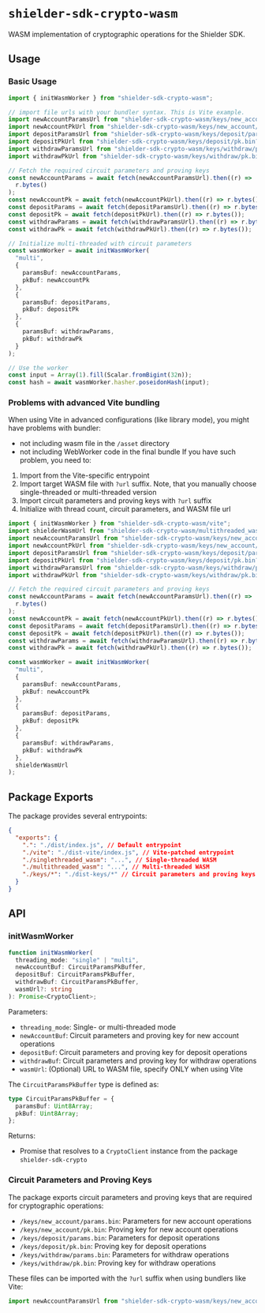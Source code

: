 # `shielder-sdk-crypto-wasm`

WASM implementation of cryptographic operations for the Shielder SDK.

## Usage

### Basic Usage

```typescript
import { initWasmWorker } from "shielder-sdk-crypto-wasm";

// import file urls with your bundler syntax. This is Vite example.
import newAccountParamsUrl from "shielder-sdk-crypto-wasm/keys/new_account/params.bin?url";
import newAccountPkUrl from "shielder-sdk-crypto-wasm/keys/new_account/pk.bin?url";
import depositParamsUrl from "shielder-sdk-crypto-wasm/keys/deposit/params.bin?url";
import depositPkUrl from "shielder-sdk-crypto-wasm/keys/deposit/pk.bin?url";
import withdrawParamsUrl from "shielder-sdk-crypto-wasm/keys/withdraw/params.bin?url";
import withdrawPkUrl from "shielder-sdk-crypto-wasm/keys/withdraw/pk.bin?url";

// Fetch the required circuit parameters and proving keys
const newAccountParams = await fetch(newAccountParamsUrl).then((r) =>
  r.bytes()
);
const newAccountPk = await fetch(newAccountPkUrl).then((r) => r.bytes());
const depositParams = await fetch(depositParamsUrl).then((r) => r.bytes());
const depositPk = await fetch(depositPkUrl).then((r) => r.bytes());
const withdrawParams = await fetch(withdrawParamsUrl).then((r) => r.bytes());
const withdrawPk = await fetch(withdrawPkUrl).then((r) => r.bytes());

// Initialize multi-threaded with circuit parameters
const wasmWorker = await initWasmWorker(
  "multi",
  {
    paramsBuf: newAccountParams,
    pkBuf: newAccountPk
  },
  {
    paramsBuf: depositParams,
    pkBuf: depositPk
  },
  {
    paramsBuf: withdrawParams,
    pkBuf: withdrawPk
  }
);

// Use the worker
const input = Array(1).fill(Scalar.fromBigint(32n));
const hash = await wasmWorker.hasher.poseidonHash(input);
```

### Problems with advanced Vite bundling

When using Vite in advanced configurations (like library mode), you might have problems with bundler:

- not including wasm file in the `/asset` directory
- not including WebWorker code in the final bundle
  If you have such problem, you need to:

1. Import from the Vite-specific entrypoint
2. Import target WASM file with `?url` suffix. Note, that you manually choose single-threaded or multi-threaded version
3. Import circuit parameters and proving keys with `?url` suffix
4. Initialize with thread count, circuit parameters, and WASM file url

```typescript
import { initWasmWorker } from "shielder-sdk-crypto-wasm/vite";
import shielderWasmUrl from "shielder-sdk-crypto-wasm/multithreaded_wasm?url";
import newAccountParamsUrl from "shielder-sdk-crypto-wasm/keys/new_account/params.bin?url";
import newAccountPkUrl from "shielder-sdk-crypto-wasm/keys/new_account/pk.bin?url";
import depositParamsUrl from "shielder-sdk-crypto-wasm/keys/deposit/params.bin?url";
import depositPkUrl from "shielder-sdk-crypto-wasm/keys/deposit/pk.bin?url";
import withdrawParamsUrl from "shielder-sdk-crypto-wasm/keys/withdraw/params.bin?url";
import withdrawPkUrl from "shielder-sdk-crypto-wasm/keys/withdraw/pk.bin?url";

// Fetch the required circuit parameters and proving keys
const newAccountParams = await fetch(newAccountParamsUrl).then((r) =>
  r.bytes()
);
const newAccountPk = await fetch(newAccountPkUrl).then((r) => r.bytes());
const depositParams = await fetch(depositParamsUrl).then((r) => r.bytes());
const depositPk = await fetch(depositPkUrl).then((r) => r.bytes());
const withdrawParams = await fetch(withdrawParamsUrl).then((r) => r.bytes());
const withdrawPk = await fetch(withdrawPkUrl).then((r) => r.bytes());

const wasmWorker = await initWasmWorker(
  "multi",
  {
    paramsBuf: newAccountParams,
    pkBuf: newAccountPk
  },
  {
    paramsBuf: depositParams,
    pkBuf: depositPk
  },
  {
    paramsBuf: withdrawParams,
    pkBuf: withdrawPk
  },
  shielderWasmUrl
);
```

## Package Exports

The package provides several entrypoints:

```json
{
  "exports": {
    ".": "./dist/index.js", // Default entrypoint
    "./vite": "./dist-vite/index.js", // Vite-patched entrypoint
    "./singlethreaded_wasm": "...", // Single-threaded WASM
    "./multithreaded_wasm": "...", // Multi-threaded WASM
    "./keys/*": "./dist-keys/*" // Circuit parameters and proving keys
  }
}
```

## API

### initWasmWorker

```typescript
function initWasmWorker(
  threading_mode: "single" | "multi",
  newAccountBuf: CircuitParamsPkBuffer,
  depositBuf: CircuitParamsPkBuffer,
  withdrawBuf: CircuitParamsPkBuffer,
  wasmUrl?: string
): Promise<CryptoClient>;
```

Parameters:

- `threading_mode`: Single- or multi-threaded mode
- `newAccountBuf`: Circuit parameters and proving key for new account operations
- `depositBuf`: Circuit parameters and proving key for deposit operations
- `withdrawBuf`: Circuit parameters and proving key for withdraw operations
- `wasmUrl`: (Optional) URL to WASM file, specify ONLY when using Vite

The `CircuitParamsPkBuffer` type is defined as:

```typescript
type CircuitParamsPkBuffer = {
  paramsBuf: Uint8Array;
  pkBuf: Uint8Array;
};
```

Returns:

- Promise that resolves to a `CryptoClient` instance from the package `shielder-sdk-crypto`

### Circuit Parameters and Proving Keys

The package exports circuit parameters and proving keys that are required for cryptographic operations:

- `/keys/new_account/params.bin`: Parameters for new account operations
- `/keys/new_account/pk.bin`: Proving key for new account operations
- `/keys/deposit/params.bin`: Parameters for deposit operations
- `/keys/deposit/pk.bin`: Proving key for deposit operations
- `/keys/withdraw/params.bin`: Parameters for withdraw operations
- `/keys/withdraw/pk.bin`: Proving key for withdraw operations

These files can be imported with the `?url` suffix when using bundlers like Vite:

```typescript
import newAccountParamsUrl from "shielder-sdk-crypto-wasm/keys/new_account/params.bin?url";
```
